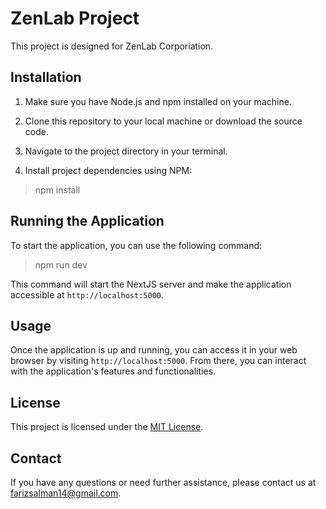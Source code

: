 # ZenLab Project

This project is designed for ZenLab Corporiation.

## Installation

1. Make sure you have Node.js and npm installed on your machine.

2. Clone this repository to your local machine or download the source code.

3. Navigate to the project directory in your terminal.

4. Install project dependencies using NPM:

> npm install

## Running the Application

To start the application, you can use the following command:

> npm run dev

This command will start the NextJS server and make the application accessible at `http://localhost:5000`.

## Usage

Once the application is up and running, you can access it in your web browser by visiting `http://localhost:5000`. From there, you can interact with the application's features and functionalities.

## License

This project is licensed under the [MIT License](LICENSE).

## Contact

If you have any questions or need further assistance, please contact us at [farizsalman14@gmail.com](mailto:farizsalman14@gmail.com).
